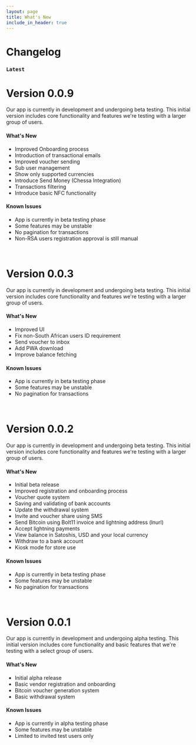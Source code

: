 ```yaml
---
layout: page
title: What's New
include_in_header: true
---
```


# Changelog

### `Latest`
# **Version 0.0.9**
Our app is currently in development and undergoing beta testing. This initial version includes core functionality and features we're testing with a larger group of users.

#### What's New
- Improved Onboarding process
- Introduction of transactional emails
- Improved voucher sending
- Sub user management
- Show only supported currencies
- Introduce Send Money (Chessa Integration)
- Transactions filtering
- Introduce basic NFC functionality

#### Known Issues
- App is currently in beta testing phase
- Some features may be unstable
- No pagination for transactions
- Non-RSA users registration approval is still manual

<br>

# **Version 0.0.3**
Our app is currently in development and undergoing beta testing. This initial version includes core functionality and features we're testing with a larger group of users.

#### What's New
- Improved UI 
- Fix non-South African users ID requirement
- Send voucher to inbox
- Add PWA download
- Improve balance fetching

#### Known Issues
- App is currently in beta testing phase
- Some features may be unstable
- No pagination for transactions

<br>

# **Version 0.0.2**
Our app is currently in development and undergoing beta testing. This initial version includes core functionality and features we're testing with a larger group of users.

#### What's New
- Initial beta release
- Improved registration and onboarding process
- Voucher quote system
- Saving and validating of bank accounts
- Update the withdrawal system
- Invite and voucher share using SMS
- Send Bitcoin using Bolt11 invoice and lightning address (lnurl)
- Accept lightning payments
- View balance in Satoshis, USD and your local currency
- Withdraw to a bank account
- Kiosk mode for store use

#### Known Issues
- App is currently in beta testing phase
- Some features may be unstable
- No pagination for transactions

<br>

# **Version 0.0.1**
Our app is currently in development and undergoing alpha testing. This initial version includes core functionality and basic features that we're testing with a select group of users.

#### What's New
- Initial alpha release
- Basic vendor registration and onboarding
- Bitcoin voucher generation system
- Basic withdrawal system

#### Known Issues
- App is currently in alpha testing phase
- Some features may be unstable
- Limited to invited test users only

<br>
